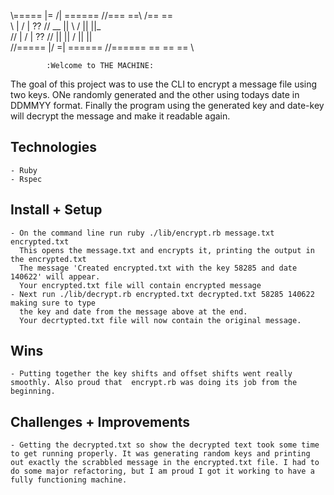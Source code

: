 

\\===== |=  /| ======    //===  ==\    /==  ==\
 \\     |  / |   ??     // __   || \  / ||  ||_\
 //     | /  |   ??    //   ||  ||  \/  ||  ||  \
//===== |/  =| ====== //======  ==      ==  ==   \

            :Welcome to THE MACHINE:

  The goal of this project was to use the CLI to encrypt a message file using two keys. ONe randomly generated and the other using todays date in DDMMYY format. Finally the program using the generated key and date-key will decrypt the message and make it readable again.

  ## Technologies
    - Ruby
    - Rspec

  ## Install + Setup
  	- On the command line run ruby ./lib/encrypt.rb message.txt encrypted.txt
      This opens the message.txt and encrypts it, printing the output in the encrypted.txt
      The message 'Created encrypted.txt with the key 58285 and date 140622' will appear.
      Your encrypted.txt file will contain encrypted message
    - Next run ./lib/decrypt.rb encrypted.txt decrypted.txt 58285 140622 making sure to type
      the key and date from the message above at the end.
      Your decrtypted.txt file will now contain the original message.

  ## Wins
  	- Putting together the key shifts and offset shifts went really smoothly. Also proud that  encrypt.rb was doing its job from the beginning.

  ## Challenges + Improvements
    - Getting the decrypted.txt so show the decrypted text took some time to get running properly. It was generating random keys and printing out exactly the scrabbled message in the encrypted.txt file. I had to do some major refactoring, but I am proud I got it working to have a fully functioning machine.
